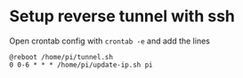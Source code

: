 # Setup reverse tunnel with ssh

Open crontab config with `crontab -e` and add the lines 

```
@reboot /home/pi/tunnel.sh
0 0-6 * * * /home/pi/update-ip.sh pi
```
